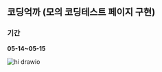 
## 코딩억까 (모의 코딩테스트 페이지 구현)


### 기간

  **05-14~05-15**

![hi drawio](https://github.com/lemonticsoul/codingukkka/assets/127959482/e6c5753e-9e0b-49c0-9e81-e092eb24c16e)
